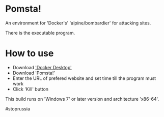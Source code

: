 # Pomsta!

An environment for 'Docker's' 'alpine/bombardier' for attacking sites.

There is the executable program.

# How to use

- Download ['Docker Desktop'](https://www.docker.com/products/docker-desktop)
- Download 'Pomsta!'
- Enter the URL of prefered website and set time till the program must work
- Click 'Kill' button

This build runs on 'Windows 7' or later version and architecture 'x86-64'.

#stoprussia